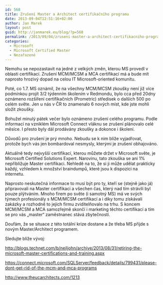 ```yaml
---
id: 568
title: Zrušení Master a Architect certifikačního programu
date: 2013-09-04T12:51:16+02:00
author: Jan Marek
layout: post
guid: http://janmarek.eu/blog/?p=568
permalink: /2013/09/04/zruseni-master-a-architect-certifikacniho-programu/
categories:
  - Microsoft
  - Microsoft Certified Master
  - Nezařazené
---
```

Nemohu se nepozastavit na jedné z velkých změn, kterou MS provedl v oblasti certifikací. Zrušení MCM/MCSM a MCA certifikací má a bude mít naprosto hrozivý dopad na celou IT Microsoft-oriented komunitu. 

Poté, co 1.7. MS oznámil, že na všechny MCM/MCSM zkoušky není již více podmínkou projít 3/2 týdenním školením v Redmondu, bylo cca před 20dny oznámeno rozšíření certifikačních (Prometric) středisek o dalších 500 po celém světe. Jen u nás v ČR to znamenalo 6 nových míst, kde jste mohli složit zkoušky. 

Bohužel minulý pátek večer bylo oznámeno zrušení celého programu. Podle informací na vzniklém Microsoft Connect vláknu se zrušení plánovalo celé měsíce. I přesto byly dál prodávány zkoušky a dokonce i školení. 

Důvodů pro zrušení je prý mnoho. Nebudu se k nim blíže vyjadřovat, protože bych vás jen bombardoval nesmysly, kterými je zrušení obhajováno. 

Aktuálně tedy nejvyšší certifikací, kterou můžete držet v Microsoft světe, je Microsoft Certified Solutions Expert. Narovinu, tato zkouška se ani 1% nepřibližuje Master certifikaci. Nehledě na to, že si ji může udělat prakticky každý, vzhledem k množství braindumpů, které jsou k dispozici na internetu. 

Naprosto neskutečná informace to musí být pro ty, kteří se (stejně jako já) připravovali na Master certifikaci a všechen čas, který nad tím strávili byl pouze plýtváním. Mnoho firem po světe (i samotný MS) má ve svých týmech profesionály s MCM/MCSM certifikací a i díky tomu získávali zakázky a rozhodně to jejich firmu zviditelňovalo na trhu. S koncem MCM/MCSM a MCA samozřejmě skončí i marketing těchto certifikací a tím se pro vás &#8222;master&#8220; zaměstnanec stává zbytečností. 

Doufám, že se situace z této totální krize dostane a že třeba MS přijde s novým Master/Architect programem. 

Sledujte blíže vývoj: 

<http://blogs.technet.com/b/neiljohn/archive/2013/08/31/retiring-the-microsoft-master-certifications-and-training.aspx> 

<https://connect.microsoft.com/SQLServer/feedback/details/799431/please-dont-get-rid-of-the-mcm-and-mca-programs> 

<http://www.theucarchitects.com/1213>